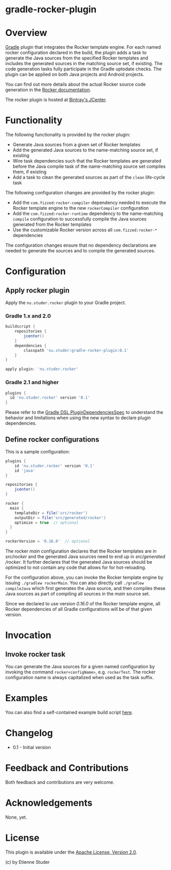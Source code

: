 gradle-rocker-plugin
=================

# Overview

[Gradle](http://www.gradle.org) plugin that integrates the Rocker template engine. For each named rocker configuration declared
in the build, the plugin adds a task to generate the Java sources from the specified Rocker templates and includes the 
generated sources in the matching source set, if existing. The code generation tasks fully participate in the Gradle uptodate 
checks. The plugin can be applied on both Java projects and Android projects.

You can find out more details about the actual Rocker source code generation in the [Rocker documentation](https://github.com/fizzed).

The rocker plugin is hosted at [Bintray's JCenter](https://bintray.com/etienne/gradle-plugins/gradle-rocker-plugin).
 
# Functionality

The following functionality is provided by the rocker plugin:
 
 * Generate Java sources from a given set of Rocker templates
 * Add the generated Java sources to the name-matching source set, if existing
 * Wire task dependencies such that the Rocker templates are generated before the Java compile task of the name-matching source set compiles them, if existing  
 * Add a task to clean the generated sources as part of the `clean` life-cycle task

The following configuration changes are provided by the rocker plugin:
 
 * Add the `com.fizzed:rocker-compiler` dependency needed to execute the Rocker template engine to the new `rockerCompiler` configuration  
 * Add the `com.fizzed:rocker-runtime` dependency to the name-matching `compile` configuration to successfully compile the Java sources generated from the Rocker templates
 * Use the customizable Rocker version across all `com.fizzed:rocker-*` dependencies
 
The configuration changes ensure that no dependency declarations are needed to generate the sources and to compile the generated sources.

# Configuration

## Apply rocker plugin

Apply the `nu.studer.rocker` plugin to your Gradle project.

### Gradle 1.x and 2.0

```groovy
buildscript {
    repositories {
        jcenter()
    }
    dependencies {
        classpath 'nu.studer:gradle-rocker-plugin:0.1'
    }
}

apply plugin: 'nu.studer.rocker'
```

### Gradle 2.1 and higher

```groovy
plugins {
  id 'nu.studer.rocker' version '0.1'
}
```

Please refer to the [Gradle DSL PluginDependenciesSpec](http://www.gradle.org/docs/current/dsl/org.gradle.plugin.use.PluginDependenciesSpec.html) to 
understand the behavior and limitations when using the new syntax to declare plugin dependencies.

## Define rocker configurations

This is a sample configuration:
 
```groovy
plugins {
    id 'nu.studer.rocker' version '0.1'
    id 'java'
}

repositories {
    jcenter()
}

rocker {
  main {
    templateDir = file('src/rocker')
    outputDir = file('src/generated/rocker')
    optimize = true  // optional
  }
}

rockerVersion = '0.16.0'  // optional
```

The rocker _main_ configuration declares that the Rocker templates are in _src/rocker_ and the generated Java sources need to end up in _src/generated /rocker_. It further 
declares that the generated Java sources should be optimized to not contain any code that allows for for hot-reloading.

For the configuration above, you can invoke the Rocker template engine by issuing `./gradlew rockerMain`. You can also directly call `./gradlew compileJava` which first
generates the Java source, and then compiles these Java sources as part of compiling all sources in the _main_ source set. 

Since we declared to use version _0.16.0_ of the Rocker template engine, all Rocker dependencies of all Gradle configurations will be of that given version. 

# Invocation

## Invoke rocker task

You can generate the Java sources for a given named configuration by invoking the command `rocker<configName>`, e.g. `rockerTest`. The rocker configuration name is always
capitalized when used as the task suffix.

# Examples

You can also find a self-contained example build script [here](example/build.gradle).

# Changelog

+ 0.1 - Initial version

# Feedback and Contributions

Both feedback and contributions are very welcome.

# Acknowledgements

None, yet.

# License

This plugin is available under the [Apache License, Version 2.0](http://www.apache.org/licenses/LICENSE-2.0.html).

(c) by Etienne Studer
